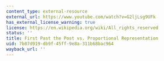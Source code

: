 ```yaml
---
content_type: external-resource
external_url: https://www.youtube.com/watch?v=G2ljLsg9UFk
has_external_license_warning: true
license: https://en.wikipedia.org/wiki/All_rights_reserved
status: ''
title: First Past the Post vs. Proportional Representation
uid: 7b07d919-db9f-45ff-9e8a-311b68bac964
wayback_url: ''
---
```

